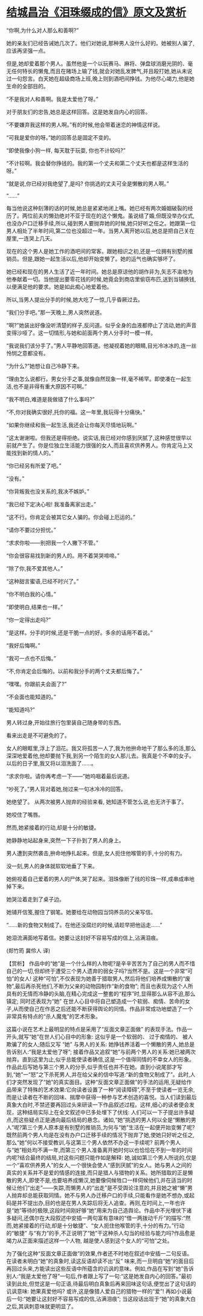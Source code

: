 # [结城昌治《泪珠缀成的信》原文及赏析](https://www.vrrw.net/wx/15372.html)

“你啊,为什么对人那么和善啊?”

她的亲友们已经告诫她几次了。他们对她说,那种男人没什么好的。她被别人骗了,应该再坚强一点。

但是,她却爱着那个男人。虽然他是一个以玩赛马、麻将、弹盘球消磨光阴的、毫无任何特长的懒鬼,而且在赌场上输了钱,就会对她乱发脾气,并且殴打她,她从未说过一句怨言。白天她在超级商场上班,晚上则到酒吧间挣钱。为他尽心竭力,他是她生命的全部目的。

“不是我对人和善啊。我是太爱他了呀。”

对于朋友们的忠告,她总是这样回答。这是她发自内心的回答。

“不要嫌弃我这样的男人啊。”有的时候,他会带着迷恋的神情这样说。

“可我是爱你的呀。”她的回答总是固定不变的。

“即使我像小狗一样, 每天耽于玩耍, 你也不计较吗?”

“不计较啊。我会替你挣钱的。我的第一个丈夫和第二个丈夫也都是这样生活的呀。”

“就是说,你已经对我绝望了,是吗? 你挑选的丈夫可全是懒散的男人啊。”

“……”

每当他说这种刻薄的话的时候,她总是紧紧地闭上嘴。她已经有两次婚姻破裂的经历了。两位前夫的懒劲绝对不亚于现在的这个懒鬼。虽说结了婚,但既没举办仪式,也没办户口迁移手续,所以,碰到男人要抛弃她的时候,她只好听之任之。她跟第一位男人相处了半年时间,第二位也没超过一年。当男人离开她以后,她总是把自己关在屋里,一连哭上几天。

现在的这个男人是她工作的酒吧间的常客。跟她相识之初,还是一位拥有别墅的推销员。但是,跟她一起生活以后,他却开始变懒了。她的运气也确实够坏了。

她已经和现在的男人生活了近一年时间。她总是原谅他的胡作非为,矢志不渝地为他奉献着一切。当他提出要零花钱的时候,她竟会到商店里偷窃布匹,送到当铺换钱,以便满足他的要求。她是如此痴心地爱着他。

所以,当男人提出分手的时候,她大吃了一惊,几乎昏厥过去。

“我们分手吧。”那一天晚上,男人突然说道。

“啊?”她装出好像没听清楚的样子,反问道。似乎全身的血液都停止了流动,她的声音变得沙哑了。这一切情形,与她和前面两个男人分手时一模一样。

“我说我们该分手了。”男人平静地回答道。他凝视着她的眼睛,目光冷冰冰的,连一丝怜悯之意都没有。

“为什么?”她想让自己冷静下来。

“理由怎么说都行。男女分手之事,就像自然现象一样,毫不稀罕。即使凑在一起生活,也不是非得有重大原因不可啊。”

“我不明白,难道是我做错了什么事吗?”

“不,你对我确实很好,托你的福。这一年里,我玩得十分痛快。”

“如果你继续和我一起生活,我还会让你每天尽情地玩啊。”

“这太谢谢啦。但我还是得拒绝。说实话,我已经对你感到厌腻了,这种感觉很早以前就产生了。你是位独立生活能力很强的女人,而且喜欢供养男人。你肯定马上又能找到新的情人的。”

“你已经另有所爱了吧。”

“没有。”

“你背叛我也没关系的,我决不嫉妒。”

“我已经下定决心啦! 我准备离家出走。”

“这不行。你肯定会被其它女人骗的。你会碰上厄运的。”

“请你不要过分担忧。”

“求求你啦——别把我一个人撇下不管。”

“你会很容易找到新的男人的。用不着哭哭啼啼。”

“除了你,我不爱其他人。”

“这种甜言蜜语,已经不时兴了。”

“你不明白我的心情。”

“即使明白,结果也一样。”

“你一定得出走吗?”

“是这样。分手的时候,还是干脆一点的好。多余的话用不着说。”

“我好后悔啊。”

“我可一点也不后悔。”

“不,你肯定会后悔的。以前和我分手的两个丈夫都后悔了。”

“嘿嘿。你跟前夫会面了?”

“不会面也能知道的。”

“能知道吗?”

男人转过身,开始往旅行包里装自己随身带的东西。

看来出走是不可避免的了。

女人的眼眶里,浮上了泪花。我又将孤苦一人了,我为他拚命地干了那么多的活,那么深深地爱着他,他却要抛下我,到另一个陌生的女人那儿去。我真是个不幸的女子。以后的日子里,我又将以泪洗面了……。

“求求你啦。请你再考虑一下——”她呜咽着最后说道。

“吵死了。”男人背对着她,抛过来一句冰冷冷的回答。

她绝望了。 从两次被男人抛弃的经验来看, 她知道不管怎么说,也无济于事了。

她咬住了嘴唇。

然而,她紧接着的行动,却是十分的敏捷。

她静静地站起身来,突然一下子扑到了男人的身上。

男人遭到突然袭击,拚命地挣扎起来。但是,女人扼住他喉管的手,十分的有力。

没一刻,男人的身体就软软地垂了下来。

她俯视着自己爱着的男人的尸体,哭了起来。泪珠像断了线的珍珠一样,成串成串地掉下来。

她哭泣着走到了桌子边。

她铺开信笺,握住了钢笔。她要给在动物园当饲养员的父亲写信。

“……新的食物又制成了。在他还没腐烂的时候,请趁早把他运走……”

她泪流满面地写着信。她要让这封好不容易写成的信上,沾满泪痕。

(郑竹筠 冀伶人 译)



【赏析】 作品中的“她”是一个什么样的人物呢?是辛辛苦苦为了自己的男人而不惜自己的一切,但却终于遭受三个男人遗弃的弱女子吗?当然不是。这是一个非常“可怕”的女人! 这种“可怕”,不仅表现为她善于猎取男人,然后将他们培养成懒散的“废物”,最后再杀死他们,不断为父亲的动物园制作“新的食物”; 而且也表现为这个人所具有的无情而冷静的头脑,在精心完成这一整套的“程序”时,显得那么从容不迫,那么镇定; 同时还表现为“她” 在世人心目中将自己塑造成一个软弱、痴情、苦命的女子,从而使自己在作恶之后还能不断获得舆论的同情。作品非常成功地塑造了一个非常具有特点的“杀人魔鬼”的艺术形象。

这篇小说在艺术上最明显的特点是采用了“反面文章正面做” 的表现手法。作品一开头,就写“她”在世人们心目中的形象: 这似乎是一个软弱的、 过于痴情的、 被人欺骗了的女人;随后又写 “她” 与男人的关系: 她挣钱养活着一个懒散的男人,她总是告诉别人:“我是太爱他了呀”; 接着作品又追叙“她”与前两个男人的关系:她已被两次抛弃。直到这里为止,似乎总能使读者确信,这是一个值得同情的不幸女人的形象。作品此后写她与第三个男人的分手,似乎责任也并不在她。直到小说尾部才写到,“她”一“怒”之下杀死男人,并在给父亲的信中写道:“新的食物又制成了”。此时,人们才突然发现了“她”的真实面目。这种“反面文章正面做”的手法的运用,无疑给作品带来了特殊的艺术效果:它向读者设置了一种“阅读障碍”,不至于使读者一览无余,而是让读者在不断的回味、揣摩中获得一种参与艺术创造的喜悦。当人们读到最后真象大白时,不禁还要再回过头来研读一下作品叙述过程。这样,细心的读者便会发现，这种结局实际上在全文叙述中已多处埋下了伏线: 人们可以一下子提出许多疑点,而这些疑点正是通向最后结局的悬念。诸如,“她”挑选的男人何以全是“懒散的男人”呢?第三个男人原本是有别墅的推销员,为何与“她”生活在一起便开始变懒了呢?既然前两个男人均是在没有办户口迁移手续的情况下抛弃了她,使她只好听之任之,那么“她”何以不接受教训,与这第三个男人依然不办这一手续呢? 前两个男人与“她”相处均不满一年,而第三个男人准备离开她时何以也恰恰在不到一年的时间内呢?结合最终的结局,对这些问题只能作如是解释: 她,诚如第三个男人所说的,仅是一个“喜欢供养男人”的女人,一个很快会使人“感到厌腻”的女人。她与男人之间的真实的关系并不是爱的情感的连接,而只是猎人与猎物的关系。她所猎取的正是懒散的男人,即使不是,也要培养成懒汉,她要像伺候牲口一样伺候他们,并在适当的时候让他们“出走”——失踪,而懒男人的“出走”是不受舆论注意的,并且她之被“懒”男人抛弃却总能获取同情。她不与男人办迁移户口的手续,只能看作是她不想办,或起码是并不提出办,目的也是在男人失踪后将无人追查。再则,在时间上,一年也许是“她”等待的极限,这段时间刚好够“她”用来为自己造舆论。作品中不光埋伏下诸多疑问,还偶尔在大段叙述中安插一两句富有意味的“借一两拨动千斤”的描写:“然而,她紧接着的行动,却是十分敏捷”、“女人扼住他喉管的手,十分的有力。”行动的“敏捷” 与“有力”的手,不正说明了“她”干这种杀人勾当的经验与能力吗?作品愈是竭力从正面来描述这样一个人物, 越是使人感到这个女人的“可怕”之处。

为了强化这种“反面文章正面做”的效果,作者还不时地在叙述中安插一二句反语。在读者未明白“她”的真象时,读这反语却读不出“反” 味来,而一旦明自“她”的面目后再回过头来,方能读出这些反语中所蕴含的讥讽的意味。例如,作品在写到“她”告诉别人:“我是太爱他了呀”一句后,作者跟上写了一句:“这是她发自内心的回答。”最初读到此处,但觉这是一句正语,待最后明白真象后再来回味这句话,便觉出了这句话的讥讽意味: 她果真爱他吗? 或许,这是像猎人爱自己的猎物一样的“爱”! 再如小说最后一句:“她要让这封好不容易写成的信,沾满泪痕”; 当这段话出现于“她”的真象大白之后,其讽刺意味就更明显了。

